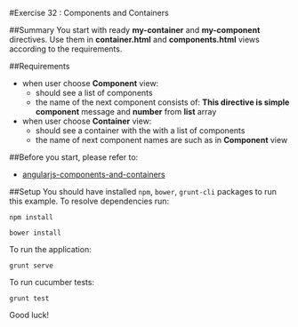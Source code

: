 #Exercise 32 : Components and Containers

##Summary
You start with ready **my-container** and **my-component** directives. Use them in **container.html** and **components.html** views according to the requirements.

##Requirements
* when user choose **Component** view:
    * should see a list of components
    * the name of the next component consists of: **This directive is simple component** message and **number** from **list** array
* when user choose **Container** view:
    * should see a container with the with a list of components 
    * the name of next component names are such as in **Component** view

##Before you start, please refer to:
* [angularjs-components-and-containers](https://egghead.io/lessons/angularjs-components-and-containers)

##Setup
 You should have installed `npm`, `bower`, `grunt-cli`  packages to run this example. To resolve dependencies run:
 
 ```
 npm install
 ```
 
 ```
 bower install
 ```
 
 To run the application:
 
 ```
 grunt serve
 ```
 
To run cucumber tests:

 ```
 grunt test
 ```
 
Good luck!

